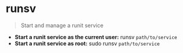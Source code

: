 # runsv
> Start and manage a runit service
- **Start a runit service as the current user:**
runsv `path/to/service`
- **Start a runit service as root:**
sudo runsv `path/to/service`
